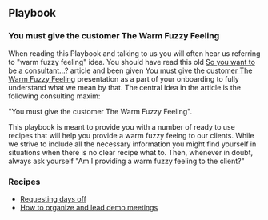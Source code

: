 ## Playbook

### You must give the customer The Warm Fuzzy Feeling

When reading this Playbook and talking to us you will often hear us referring to "warm fuzzy feeling" idea. You should have read this old [So you want to be a consultant...?](http://www.unixwiz.net/techtips/be-consultant.html) article and been given [You must give the customer The Warm Fuzzy Feeling](https://docs.google.com/presentation/d/1ZgmWL8z5r3vQ8G0LZIT87Xz9YlJb9Yx2I0YJTr-rzgE/edit?usp=sharing) presentation as a part of your onboarding to fully understand what we mean by that. The central idea in the article is the following consulting maxim:

"You must give the customer The Warm Fuzzy Feeling". 

This playbook is meant to provide you with a number of ready to use recipes that will help you provide a warm fuzzy feelng to our clients. While we strive to include all the necessary information you might find yourself in situations when there is no clear recipe what to. Then, whenever in doubt, always ask yourself "Am I providing a warm fuzzy feeling to the client?"

### Recipes

- [Requesting days off](/days-off.md)
- [How to organize and lead demo meetings](/demo-meetings.md)
